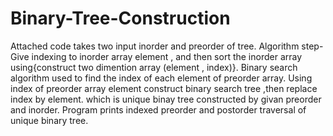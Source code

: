 # Binary-Tree-Construction 
Attached code takes two input inorder and preorder of tree. 
Algorithm step- 
Give indexing to inorder array element , and then sort the inorder array using{construct two dimention array (element , index)}.
Binary search algorithm used to find the index of each element of preorder array.
Using index of preorder array element construct binary search tree ,then replace index by element.
which is unique binay tree constructed by givan preorder and inorder.
Program prints indexed preorder and postorder traversal of unique binary tree. 

